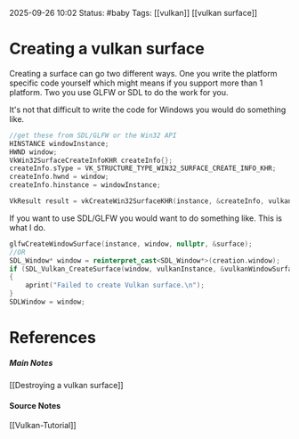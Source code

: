 2025-09-26 10:02
Status: #baby 
Tags: [[vulkan]] [[vulkan surface]]
# Creating a vulkan surface

Creating a surface can go two different ways. One you write the platform specific code yourself which might means if you support more than 1 platform. Two you use GLFW or SDL to do the work for you.

It's not that difficult to write the code for Windows you would do something like.

```c++
//get these from SDL/GLFW or the Win32 API
HINSTANCE windowInstance;
HWND window;
VkWin32SurfaceCreateInfoKHR createInfo{};
createInfo.sType = VK_STRUCTURE_TYPE_WIN32_SURFACE_CREATE_INFO_KHR;
createInfo.hwnd = window;
createInfo.hinstance = windowInstance;

VkResult result = vkCreateWin32SurfaceKHR(instance, &createInfo, vulkanAllocatorCallback, &surface);
```

If you want to use SDL/GLFW you would want to do something like. This is what I do.

```c++
glfwCreateWindowSurface(instance, window, nullptr, &surface);
//OR
SDL_Window* window = reinterpret_cast<SDL_Window*>(creation.window);
if (SDL_Vulkan_CreateSurface(window, vulkanInstance, &vulkanWindowSurface) == SDL_FALSE)
{
    aprint("Failed to create Vulkan surface.\n");
}
SDLWindow = window;
```
# References
##### Main Notes
[[Destroying a vulkan surface]]
#### Source Notes
[[Vulkan-Tutorial]]